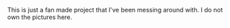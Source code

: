 This is just a fan made project that I've been messing around with. I do not own the pictures here.
